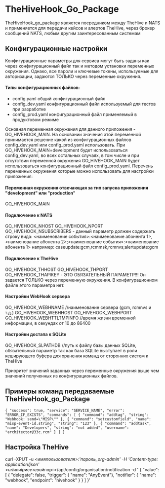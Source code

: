 # TheHiveHook_Go_Package

TheHiveHook_go_package является посредником между TheHive и NATS и применяется для передачи кейсов и алертов TheHive, через брокер сообщений NATS, любым другим заинтересованным системам

## Конфигурационные настройки

Конфигурационные параметры для сервиса могут быть заданы как через конфигурационный файл так и методом установки переменных окружения. Однако, все пароли и
ключевые токены, используемые для авторизации, задаются ТОЛЬКО через переменные окружения.

#### Типы конфигурационных файлов:

- config.yaml общий конфигурационный файл
- config_dev.yaml конфигурационный файл используемый для тестов при разработке
- config_prod.yaml конфигурационный файл применяемый в продуктовом режиме

Основная переменная окружения для данного приложения - GO_HIVEHOOK_MAIN. На основании значения этой переменной принимается решение какой из конфигурационных файлов config_dev.yaml или config_prod.yaml использовать. При GO_HIVEHOOK_MAIN=development будет использоваться config_dev.yaml, во всех остальных случаях, в том числе и при отсутствии переменной окружения GO_HIVEHOOK_MAIN будет использоваться конфигурационный файл config_prod.yaml. Перечень переменных окружения которые можно использовать для настройки приложения:

#### Переменная окружения отвечающая за тип запуска приложения "development" или "production"

GO_HIVEHOOK_MAIN

#### Подключение к NATS

GO_HIVEHOOK_NHOST
GO_HIVEHOOK_NPORT
GO_HIVEHOOK_NSUBSCRIBERS - данный параметр должен содержать строку вида:
<наименование события>:<наименование абонента 1>,<наименование абонента 2>;<наименование события>:<наименование абонента 1>
например:
caseupdate:gcm,rcmmsk,rcmnvs;alertupdate:gcm

#### Подключение к TheHive

GO_HIVEHOOK_THHOST
GO_HIVEHOOK_THPORT
GO_HIVEHOOK_THAPIKEY - ЭТО ОБЯЗАТЕЛЬНЫЙ ПАРАМЕТР!!!
Он задается ТОЛЬКО через переменную окружения. В конфигурационном
файле этого параметра нет.

#### Настройки WebHook сервера

GO_HIVEHOOK_WEBHNAME //наименование сервера (gcm, rcmnvs и т.д.)
GO_HIVEHOOK_WEBHHOST
GO_HIVEHOOK_WEBHPORT
GO_HIVEHOOK_WEBHTTLTMPINFO //время жизни временной информации, в секундах от 10 до 86400

#### Настройки достапа к SQLite

GO_HIVEHOOK_SLPATHDB //путь к файлу базы данных SQLite, обязательный параметр так как база SQLite выступает в роли кеширующего буфера для хранения команд от сторонних систем к TheHive

Приоритет значений заданных через переменные окружения выше чем значений полученных из конфигурационных файлов.

## Примеры команд передаваемые TheHiveHook_go_Package

`{
  "success": true,
  "service": "SERVICE_NAME",
  "error": "ERROR_IF_EXISTS",
  "commands": [
    {
      "command": "addtag",
      "string": "Webhook: send=\"MISP\""
    },
    {
      "command": "setcustomfield",
      "name": "misp-event-id.string",
      "string": "123"
    },
    {
      "command": "addtask",
      "name": "Developers",
      "string": "not added",
      "username": "architector@33c.rcm"
    }
  ]
}`

##

## Настройка TheHive

curl -XPUT -u <имя*пользователя>:'пароль_org-admin' -H 'Content-type: application/json' <url*или*ip*и*сетевой*порт>/api/config/organisation/notification -d '
{
"value": [
{
"delegate": false,
"trigger": { "name": "AnyEvent"},
"notifier": { "name": "webhook", "endpoint": "hivehook" }
}
]
}'
